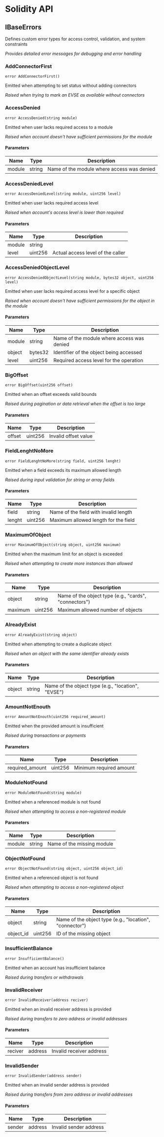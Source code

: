 # Solidity API

## IBaseErrors

Defines custom error types for access control, validation, and system constraints

_Provides detailed error messages for debugging and error handling_

### AddConnectorFirst

```solidity
error AddConnectorFirst()
```

Emitted when attempting to set status without adding connectors

_Raised when trying to mark an EVSE as available without connectors_

### AccessDenied

```solidity
error AccessDenied(string module)
```

Emitted when user lacks required access to a module

_Raised when account doesn't have sufficient permissions for the module_

#### Parameters

| Name | Type | Description |
| ---- | ---- | ----------- |
| module | string | Name of the module where access was denied |

### AccessDeniedLevel

```solidity
error AccessDeniedLevel(string module, uint256 level)
```

Emitted when user lacks required access level

_Raised when account's access level is lower than required_

#### Parameters

| Name | Type | Description |
| ---- | ---- | ----------- |
| module | string |  |
| level | uint256 | Actual access level of the caller |

### AccessDeniedObjectLevel

```solidity
error AccessDeniedObjectLevel(string module, bytes32 object, uint256 level)
```

Emitted when user lacks required access level for a specific object

_Raised when account doesn't have sufficient permissions for the object in the module_

#### Parameters

| Name | Type | Description |
| ---- | ---- | ----------- |
| module | string | Name of the module where access was denied |
| object | bytes32 | Identifier of the object being accessed |
| level | uint256 | Required access level for the operation |

### BigOffset

```solidity
error BigOffset(uint256 offset)
```

Emitted when an offset exceeds valid bounds

_Raised during pagination or data retrieval when the offset is too large_

#### Parameters

| Name | Type | Description |
| ---- | ---- | ----------- |
| offset | uint256 | Invalid offset value |

### FieldLenghtNoMore

```solidity
error FieldLenghtNoMore(string field, uint256 lenght)
```

Emitted when a field exceeds its maximum allowed length

_Raised during input validation for string or array fields_

#### Parameters

| Name | Type | Description |
| ---- | ---- | ----------- |
| field | string | Name of the field with invalid length |
| lenght | uint256 | Maximum allowed length for the field |

### MaximumOfObject

```solidity
error MaximumOfObject(string object, uint256 maximum)
```

Emitted when the maximum limit for an object is exceeded

_Raised when attempting to create more instances than allowed_

#### Parameters

| Name | Type | Description |
| ---- | ---- | ----------- |
| object | string | Name of the object type (e.g., "cards", "connectors") |
| maximum | uint256 | Maximum allowed number of objects |

### AlreadyExist

```solidity
error AlreadyExist(string object)
```

Emitted when attempting to create a duplicate object

_Raised when an object with the same identifier already exists_

#### Parameters

| Name | Type | Description |
| ---- | ---- | ----------- |
| object | string | Name of the object type (e.g., "location", "EVSE") |

### AmountNotEnouth

```solidity
error AmountNotEnouth(uint256 required_amount)
```

Emitted when the provided amount is insufficient

_Raised during transactions or payments_

#### Parameters

| Name | Type | Description |
| ---- | ---- | ----------- |
| required_amount | uint256 | Minimum required amount |

### ModuleNotFound

```solidity
error ModuleNotFound(string module)
```

Emitted when a referenced module is not found

_Raised when attempting to access a non-registered module_

#### Parameters

| Name | Type | Description |
| ---- | ---- | ----------- |
| module | string | Name of the missing module |

### ObjectNotFound

```solidity
error ObjectNotFound(string object, uint256 object_id)
```

Emitted when a referenced object is not found

_Raised when attempting to access a non-registered object_

#### Parameters

| Name | Type | Description |
| ---- | ---- | ----------- |
| object | string | Name of the object type (e.g., "location", "connector") |
| object_id | uint256 | ID of the missing object |

### InsufficientBalance

```solidity
error InsufficientBalance()
```

Emitted when an account has insufficient balance

_Raised during transfers or withdrawals_

### InvalidReceiver

```solidity
error InvalidReceiver(address reciver)
```

Emitted when an invalid receiver address is provided

_Raised during transfers to zero address or invalid addresses_

#### Parameters

| Name | Type | Description |
| ---- | ---- | ----------- |
| reciver | address | Invalid receiver address |

### InvalidSender

```solidity
error InvalidSender(address sender)
```

Emitted when an invalid sender address is provided

_Raised during transfers from zero address or invalid addresses_

#### Parameters

| Name | Type | Description |
| ---- | ---- | ----------- |
| sender | address | Invalid sender address |

